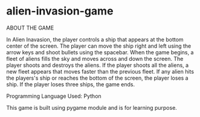 # alien-invasion-game

ABOUT THE GAME

In Alien Inavasion, the player controls a ship that appears at the bottom center of the screen. The player can move the ship right and left using the arrow keys and shoot bullets using the spacebar. When the game begins, a fleet of aliens fills the sky and moves across and down the screen. The player shoots and destroys the aliens. If the player shoots all the aliens, a new fleet appears that moves faster than the previous fleet. If any alien hits the players's ship or reaches the bottom of the screen, the player loses a ship. If the player loses three ships, the game ends.

Programming Language Used: Python

This game is built using pygame module and is for learning purpose.
